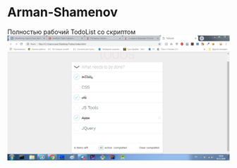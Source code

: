 # Arman-Shamenov
Полностью рабочий TodoList со скриптом
![alt text](https://github.com/ok-technopolis-autumn-2018/Arman-Shamenov/blob/DZ-01-html/screenshots/todo1.png)
